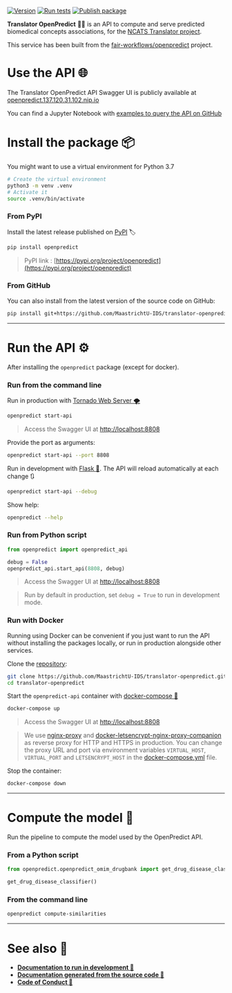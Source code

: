 [![Version](https://img.shields.io/pypi/v/openpredict)](https://pypi.org/project/openpredict) [![Run tests](https://github.com/MaastrichtU-IDS/translator-openpredict/workflows/Run%20tests/badge.svg)](https://github.com/MaastrichtU-IDS/translator-openpredict/actions?query=workflow%3A%22Run+tests%22) [![Publish package](https://github.com/MaastrichtU-IDS/translator-openpredict/workflows/Publish%20package/badge.svg)](https://github.com/MaastrichtU-IDS/translator-openpredict/actions?query=workflow%3A%22Publish+package%22)

**Translator OpenPredict** 🔮🐍 is an API to compute and serve predicted biomedical concepts associations, for the [NCATS Translator project](https://ncats.nih.gov/translator/about). 

This service has been built from the [fair-workflows/openpredict](https://github.com/fair-workflows/openpredict) project.

# Use the API 🌐

The Translator OpenPredict API Swagger UI is publicly available at [openpredict.137.120.31.102.nip.io](https://openpredict.137.120.31.102.nip.io)

You can find a Jupyter Notebook with [examples to query the API on GitHub](https://github.com/MaastrichtU-IDS/translator-openpredict/blob/master/docs/openpredict-examples.ipynb)

# Install the package 📦

You might want to use a virtual environment for Python 3.7

```bash
# Create the virtual environment
python3 -m venv .venv
# Activate it
source .venv/bin/activate
```

### From PyPI

Install the latest release published on [PyPI](https://pypi.org/project/openpredict) 🏷️

```bash
pip install openpredict
```

> PyPI link : [https://pypi.org/project/openpredict](https://pypi.org/project/openpredict)

### From GitHub

You can also install from the latest version of the source code on GitHub:

```bash
pip install git+https://github.com/MaastrichtU-IDS/translator-openpredict
```

---

# Run the API ⚙️

After installing the `openpredict` package (except for docker).

### Run from the command line

Run in production with [Tornado Web Server 🌪️](https://www.tornadoweb.org/en/stable/)

```bash
openpredict start-api
```

> Access the Swagger UI at [http://localhost:8808](http://localhost:8808)

Provide the port as arguments:

```bash
openpredict start-api --port 8808
```

Run in development with [Flask 🧪](https://flask.palletsprojects.com/en/1.1.x/). The API will reload automatically at each change 🔃

```bash
openpredict start-api --debug
```

Show help:

```bash
openpredict --help
```

### Run from Python script

```python
from openpredict import openpredict_api

debug = False
openpredict_api.start_api(8808, debug)
```

> Access the Swagger UI at [http://localhost:8808](http://localhost:8808)

> Run by default in production, set `debug = True` to run in development mode. 

### Run with Docker

Running using Docker can be convenient if you just want to run the API without installing the packages locally, or run in production alongside other services.

Clone the [repository](https://github.com/MaastrichtU-IDS/translator-openpredict):

```bash
git clone https://github.com/MaastrichtU-IDS/translator-openpredict.git
cd translator-openpredict
```

Start the `openpredict-api` container with [docker-compose 🐳](https://docs.docker.com/compose/)

```bash
docker-compose up
```

> Access the Swagger UI at [http://localhost:8808](http://localhost:8808)

> We use [nginx-proxy](https://github.com/nginx-proxy/nginx-proxy) and [docker-letsencrypt-nginx-proxy-companion](https://github.com/nginx-proxy/docker-letsencrypt-nginx-proxy-companion) as reverse proxy for HTTP and HTTPS in production. You can change the proxy URL and port via environment variables `VIRTUAL_HOST`, `VIRTUAL_PORT` and `LETSENCRYPT_HOST` in the [docker-compose.yml](https://github.com/MaastrichtU-IDS/translator-openpredict/blob/master/docker-compose.yml) file.

Stop the container:

```bash
docker-compose down
```

---

# Compute the model 🤖

Run the pipeline to compute the model used by the OpenPredict API.

### From a Python script

```python
from openpredict.openpredict_omim_drugbank import get_drug_disease_classifier

get_drug_disease_classifier()
```

### From the command line

```bash
openpredict compute-similarities
```

---

# See also 👀

* **[Documentation to run in development 📝](docs/dev)**
* **[Documentation generated from the source code 📖](docs)**
* **[Code of Conduct 🤼](https://github.com/MaastrichtU-IDS/translator-openpredict/blob/master/CODE_OF_CONDUCT.md)**